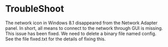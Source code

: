 # TroubleShoot
The network icon in Windows 8.1 disappeared from the Network Adapter panel. In short, all means to connect to the network through GUI is missing. This issue has been fixed. We need to delete a binary file named config.<br>
See the file fixed.txt for the details of fixing this.
